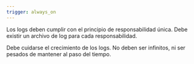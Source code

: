 ```yaml
---
trigger: always_on
---
```


Los logs deben cumplir con el principio de responsabilidad única. Debe existir un archivo de log para cada responsabilidad. 

Debe cuidarse el crecimiento de los logs. No deben ser infinitos, ni ser pesados de mantener al paso del tiempo.